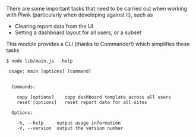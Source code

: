 There are some important tasks that need to be carried out when working with Piwik (particularly when developing against it), such as

* Clearing report data from the UI
* Setting a dashboard layout for all users, or a subset

This module provides a CLI (thanks to Commander!) which simplifies these tasks

````
$ node lib/main.js --help

 Usage: main [options] [command]


  Commands:

    copy [options]    copy dashboard template across all users
    reset [options]   reset report data for all sites

  Options:

    -h, --help     output usage information
    -V, --version  output the version number


````